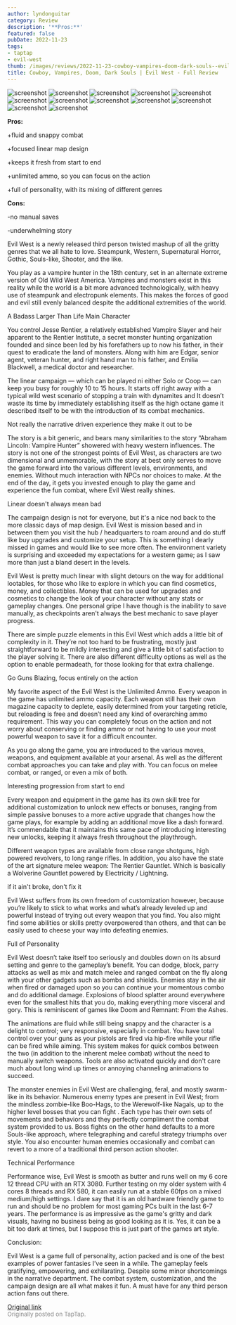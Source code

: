 ```yaml
---
author: lyndonguitar
category: Review
description: '**Pros:**'
featured: false
pubDate: 2022-11-23
tags:
- taptap
- evil-west
thumb: /images/reviews/2022-11-23-cowboy-vampires-doom-dark-souls--evil-west---full-review-0.avif
title: Cowboy, Vampires, Doom, Dark Souls | Evil West - Full Review
---
```


<div class="gallery">
  <img src="/images/reviews/2022-11-23-cowboy-vampires-doom-dark-souls--evil-west---full-review-0.avif" alt="screenshot" />
  <img src="/images/reviews/2022-11-23-cowboy-vampires-doom-dark-souls--evil-west---full-review-1.avif" alt="screenshot" />
  <img src="/images/reviews/2022-11-23-cowboy-vampires-doom-dark-souls--evil-west---full-review-2.avif" alt="screenshot" />
  <img src="/images/reviews/2022-11-23-cowboy-vampires-doom-dark-souls--evil-west---full-review-3.avif" alt="screenshot" />
  <img src="/images/reviews/2022-11-23-cowboy-vampires-doom-dark-souls--evil-west---full-review-4.avif" alt="screenshot" />
  <img src="/images/reviews/2022-11-23-cowboy-vampires-doom-dark-souls--evil-west---full-review-5.avif" alt="screenshot" />
  <img src="/images/reviews/2022-11-23-cowboy-vampires-doom-dark-souls--evil-west---full-review-6.avif" alt="screenshot" />
  <img src="/images/reviews/2022-11-23-cowboy-vampires-doom-dark-souls--evil-west---full-review-7.avif" alt="screenshot" />
  <img src="/images/reviews/2022-11-23-cowboy-vampires-doom-dark-souls--evil-west---full-review-8.avif" alt="screenshot" />
  <img src="/images/reviews/2022-11-23-cowboy-vampires-doom-dark-souls--evil-west---full-review-9.avif" alt="screenshot" />
  <img src="/images/reviews/2022-11-23-cowboy-vampires-doom-dark-souls--evil-west---full-review-10.avif" alt="screenshot" />
  <img src="/images/reviews/2022-11-23-cowboy-vampires-doom-dark-souls--evil-west---full-review-11.avif" alt="screenshot" />
</div>

**Pros:**


+fluid and snappy combat

+focused linear map design

+keeps it fresh from start to end

+unlimited ammo, so you can focus on the action

+full of personality, with its mixing of different genres


**Cons:**


-no manual saves

-underwhelming story

Evil West is a newly released third person twisted mashup of all the gritty genres that we all hate to love. Steampunk, Western, Supernatural Horror, Gothic, Souls-like, Shooter, and the like.

You play as a vampire hunter in the 18th century, set in an alternate extreme version of Old Wild West America. Vampires and monsters exist in this reality while the world is a bit more advanced technologically, with heavy use of steampunk and electropunk elements. This makes the forces of good and evil still evenly balanced despite the additional extremities of the world.

A Badass Larger Than Life Main Character

You control Jesse Rentier, a relatively established Vampire Slayer and heir apparent to the Rentier Institute, a secret monster hunting organization founded and since been led by his forefathers up to now his father, in their quest to eradicate the land of monsters. Along with him are Edgar, senior agent, veteran hunter, and right hand man to his father, and Emilia Blackwell, a medical doctor and researcher.

The linear campaign — which can be played ni either Solo or Coop — can keep you busy for roughly 10 to 15 hours. It starts off right away with a typical wild west scenario of stopping a train with dynamites and It doesn’t waste its time by immediately establishing itself as the high octane game it described itself to be with the introduction of its combat mechanics.

Not really the narrative driven experience they make it out to be

The story is a bit generic, and bears many similarities to the story “Abraham Lincoln: Vampire Hunter” showered with heavy western influences. The story is not one of the strongest points of Evil West, as characters are two dimensional and unmemorable, with the story at best only serves to move the game forward into the various different levels, environments, and enemies. Without much interaction with NPCs nor choices to make. At the end of the day, it gets you invested enough to play the game and experience the fun combat, where Evil West really shines.

Linear doesn't always mean bad

The campaign design is not for everyone, but it's a nice nod back to the more classic days of map design. Evil West is mission based and in between them you visit the hub / headquarters to roam around and do stuff like buy upgrades and customize your setup. This is something I dearly missed in games and would like to see more often. The environment variety is surprising and exceeded my expectations for a western game; as I saw more than just a bland desert in the levels.

Evil West is pretty much linear with slight detours on the way for additional lootables, for those who like to explore in which you can find cosmetics, money, and collectibles. Money that can be used for upgrades and cosmetics to change the look of your character without any stats or gameplay changes. One personal gripe I have though is the inability to save manually, as checkpoints aren't always the best mechanic to save player progress.

There are simple puzzle elements in this Evil West which adds a little bit of complexity in it. They’re not too hard to be frustrating, mostly just straightforward to be mildly interesting and give a little bit of satisfaction to the player solving it. There are also different difficulty options as well as the option to enable permadeath, for those looking for that extra challenge.

Go Guns Blazing, focus entirely on the action

My favorite aspect of the Evil West is the Unlimited Ammo. Every weapon in the game has unlimited ammo capacity. Each weapon still has their own magazine capacity to deplete, easily determined from your targeting reticle, but reloading is free and doesn’t need any kind of overarching ammo requirement. This way you can completely focus on the action and not worry about conserving or finding ammo or not having to use your most powerful weapon to save it for a difficult encounter.

As you go along the game, you are introduced to the various moves, weapons, and equipment available at your arsenal. As well as the different combat approaches you can take and play with. You can focus on melee combat, or ranged, or even a mix of both.

Interesting progression from start to end

Every weapon and equipment in the game has its own skill tree for additional customization to unlock new effects or bonuses, ranging from simple passive bonuses to a more active upgrade that changes how the game plays, for example by adding an additional move like a dash forward. It’s commendable that it maintains this same pace of introducing interesting new unlocks, keeping it always fresh throughout the playthrough.

Different weapon types are available from close range shotguns, high powered revolvers, to long range rifles. In addition, you also have the state of the art signature melee weapon: The Rentier Gauntlet. Which is basically a Wolverine Gauntlet powered by Electricity / Lightning.

if it ain't broke, don't fix it

Evil West suffers from its own freedom of customization however, because you’re likely to stick to what works and what’s already leveled up and powerful instead of trying out every weapon that you find. You also might find some abilities or skills pretty overpowered than others, and that can be easily used to cheese your way into defeating enemies.

Full of Personality

Evil West doesn’t take itself too seriously and doubles down on its absurd setting and genre to the gameplay’s benefit. You can dodge, block, parry attacks as well as mix and match melee and ranged combat on the fly along with your other gadgets such as bombs and shields. Enemies stay in the air when fired or damaged upon so you can continue your momentous combo and do additional damage. Explosions of blood splatter around everywhere even for the smallest hits that you do, making everything more visceral and gory.  This is reminiscent of games like Doom and Remnant: From the Ashes.

The animations are fluid while still being snappy and the character is a delight to control; very responsive, especially in combat. You have total control over your guns as your pistols are fired via hip-fire while your rifle can be fired while aiming. This system makes for quick combos between the two (in addition to the inherent melee combat) without the need to manually switch weapons. Tools are also activated quickly and don't care much about long wind up times or annoying channeling animations to succeed.

The monster enemies in Evil West are challenging, feral, and mostly swarm-like in its behavior. Numerous enemy types are present in Evil West; from the mindless zombie-like Boo-Hags, to the Werewolf-like Nagals, up to the higher level bosses that you can fight . Each type has their own sets of movements and behaviors and they perfectly compliment the combat system provided to us. Boss fights on the other hand defaults to a more Souls-like approach, where telegraphing and careful strategy triumphs over style. You also encounter human enemies occasionally and combat can revert to a more of a traditional third person action shooter.

Technical Performance

Performance wise, Evil West is smooth as butter and runs well on my 6 core 12 thread CPU with an RTX 3080. Further testing on my older system with 4 cores 8 threads and RX 580, it can easily run at a stable 60fps on a mixed medium/high settings. I dare say that it is an old hardware friendly game to run and should be no problem for most gaming PCs built in the last 6-7 years. The performance is as impressive as the game's gritty and dark visuals, having no business being as good looking as it is. Yes, it can be a bit too dark at times, but I suppose this is just part of the games art style.

Conclusion:

Evil West is a game full of personality, action packed and is one of the best examples of power fantasies I’ve seen in a while. The gameplay feels gratifying, empowering, and exhilarating. Despite some minor shortcomings in the narrative department. The combat system, customization, and the campaign design are all what makes it fun. A must have for any third person action fans out there.

[Original link](https://www.taptap.io/post/3317152)<br><span style="font-size: 0.95em; color: #888;">Originally posted on TapTap.</span>